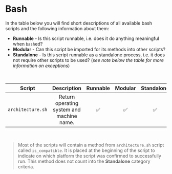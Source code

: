 # Bash

In the table below you will find short descriptions of all available bash scripts and the following information about them:
* **Runnable** - Is this script runnable, i.e. does it do anything meaningful when `bash`ed?
* **Modular** - Can this script be imported for its methods into other scripts?
* **Standalone** - Is this script runnable as a standalone process, i.e. it does not require other scripts to be used? (_see note below the table for more information on exceptions_)

<br>
<div align="center">

| Script | Description | Runnable | Modular | Standalone |
|:------:|:-----------:|:--------:|:-------:|:----------:|
| `architecture.sh` | Return operating system and machine name. | :white_check_mark: | :white_check_mark: | :white_check_mark: |

</div>
<br>

> Most of the scripts will contain a method from `architecture.sh` script called `is_compatible`. It is placed at the beginning of the script to indicate on which platform the script was confirmed to successfully run. This method does not count into the **Standalone** category criteria.